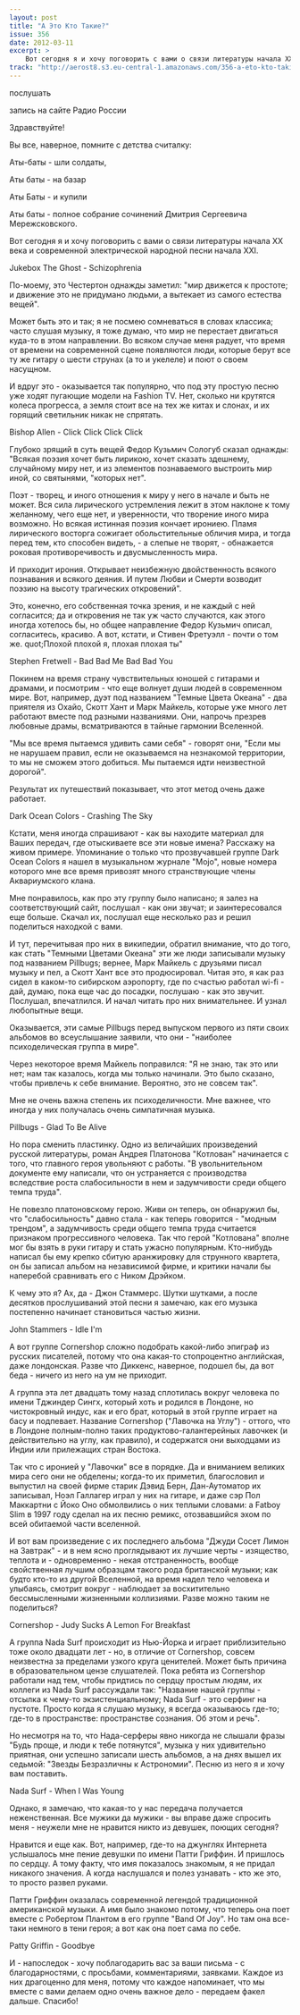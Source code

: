 ```yaml
---
layout: post
title: "А Это Кто Такие?"
issue: 356
date: 2012-03-11
excerpt: >
    Вот сегодня я и хочу поговорить с вами о связи литературы начала XX века и современной электрической народной песни начала XXI.
track: "http://aerost8.s3.eu-central-1.amazonaws.com/356-a-eto-kto-takie.mp3"
---
```


послушать

запись на сайте Радио России

Здравствуйте!

Вы все, наверное, помните с детства считалку:

Аты-баты - шли солдаты,

Аты баты - на базар

Аты Баты - и купили

Аты баты - полное собрание сочинений Дмитрия Сергеевича Мережсковского.

Вот сегодня я и хочу поговорить с вами о связи литературы начала XX века и современной электрической народной песни начала XXI.

Jukebox The Ghost - Schizophrenia

По-моему, это Честертон однажды заметил: "мир движется к простоте; и движение это не придумано людьми, а вытекает из самого естества вещей".

Может быть это и так; я не посмею сомневаться в словах классика; часто слушая музыку, я тоже думаю, что мир не перестает двигаться куда-то в этом направлении. Во всяком случае меня радует, что время от времени на современной сцене появляются люди, которые берут все ту же гитару о шести струнах (а то и укелеле) и поют о своем насущном.

И вдруг это - оказывается так популярно, что под эту простую песню уже ходят пугающие модели на Fashion TV. Нет, сколько ни крутятся колеса прогресса, а земля стоит все на тех же китах и слонах, и их горящий светильник никак не спрятать.

Bishop Allen - Click Click Click Click

Глубоко зрящий в суть вещей Федор Кузьмич Сологуб сказал однажды: "Всякая поэзия хочет быть лирикою, хочет сказать здешнему, случайному миру нет, и из элементов познаваемого выстроить мир иной, со святынями, "которых нет".

Поэт - творец, и иного отношения к миру у него в начале и быть не может. Вся сила лирического устремления лежит в этом наклоне к тому желанному, чего еще нет, и уверенности, что творение иного мира возможно. Но всякая истинная поэзия кончает ирониею. Пламя лирического восторга сожигает обольстительные обличия мира, и тогда перед тем, кто способен видеть, - а слепые не творят, - обнажается роковая противоречивость и двусмысленность мира.

И приходит ирония. Открывает неизбежную двойственность всякого познавания и всякого деяния. И путем Любви и Смерти возводит поэзию на высоту трагических откровений".

Это, конечно, его собственная точка зрения, и не каждый с ней согласится; да и откровения не так уж часто случаются, как этого иногда хотелось бы, но общее направление Федор Кузьмич описал, согласитесь, красиво. А вот, кстати, и Стивен Фретуэлл - почти о том же. quot;Плохой плохой я, плохая плохая ты"

Stephen Fretwell - Bad Bad Me Bad Bad You

Покинем на время страну чувствительных юношей с гитарами и драмами, и посмотрим - что еще волнует души людей в современном мире. Вот, например, дуэт под названием "Темные Цвета Океана" - два приятеля из Охайо, Скотт Хант и Марк Майкель, которые уже много лет работают вместе под разными названиями. Они, напрочь презрев любовные драмы, всматриваются в тайные гармонии Вселенной.

"Мы все время пытаемся удивить сами себя" - говорят они, "Если мы не нарушаем правил, если не оказываемся на незнакомой территории, то мы не сможем этого добиться. Мы пытаемся идти неизвестной дорогой".

Результат их путешествий показывает, что этот метод очень даже работает.

Dark Ocean Colors - Crashing The Sky

Кстати, меня иногда спрашивают - как вы находите материал для Ваших передач, где отыскиваете все эти новые имена? Расскажу на живом примере. Упоминание о только что прозвучавшей группе Dark Ocean Colors я нашел в музыкальном журнале "Мojo", новые номера которого мне все время привозят много странствующие члены Аквариумского клана.

Мне понравилось, как про эту группу было написано; я залез на соответствующий сайт, послушал - как они звучат; и заинтересовался еще больше. Скачал их, послушал еще несколько раз и решил поделиться находкой с вами.

И тут, перечитывая про них в википедии, обратил внимание, что до того, как стать "Темными Цветами Океана" эти же люди записывали музыку под названием Pillbugs; вернее, Марк Майкель с друзьями писал музыку и пел, а Скотт Хант все это продюсировал. Читая это, я как раз сидел в каком-то сибирском аэропорту, где по счастью работал wi-fi - дай, думаю, пока еще час до посадки, послушаю - как это звучит. Послушал, впечатлился. И начал читать про них внимательнее. И узнал любопытные вещи.

Оказывается, эти самые Pillbugs перед выпуском первого из пяти своих альбомов во всеуслышание заявили, что они - "наиболее психоделическая группа в мире".

Через некоторое время Майкель поправился: "Я не знаю, так это или нет; нам так казалось, когда мы только начинали. Это было сказано, чтобы привлечь к себе внимание. Вероятно, это не совсем так".

Мне не очень важна степень их психоделичности. Мне важнее, что иногда у них получалась очень симпатичная музыка.

Pillbugs - Glad To Be Alive

Но пора сменить пластинку. Одно из величайших произведений русской литературы, роман Андрея Платонова "Котлован" начинается с того, что главного героя увольняют с работы. "В увольнительном документе ему написали, что он устраняется с производства вследствие роста слабосильности в нем и задумчивости среди общего темпа труда".

Не повезло платоновскому герою. Живи он теперь, он обнаружил бы, что "слабосильность" давно стала - как теперь говорится - "модным трендом", а задумчивость среди общего темпа труда считается признаком прогрессивного человека. Так что герой "Котлована" вполне мог бы взять в руки гитару и стать ужасно популярным. Кто-нибудь написал бы ему крепко сбитую аранжировку для струнного квартета, он бы записал альбом на независимой фирме, и критики начали бы наперебой сравнивать его с Ником Дрэйком.

К чему это я? Ах, да - Джон Стаммерс. Шутки шутками, а после десятков прослушиваний этой песни я замечаю, как его музыка постепенно начинает становиться частью жизни.

John Stammers - Idle I'm

А вот группе Cornershop сложно подобрать какой-либо эпиграф из русских писателей, потому что она какая-то стопроцентно английская, даже лондонская. Разве что Диккенс, наверное, подошел бы, да вот беда - ничего из него на ум не приходит.

А группа эта лет двадцать тому назад сплотилась вокруг человека по имени Тджиндер Сингх, который хоть и родился в Лондоне, но чистокровный индус, как и его брат, который в этой группе играет на басу и подпевает. Название Cornershop ("Лавочка на Углу") - оттого, что в Лондоне полным-полно таких продуктово-галантерейных лавочкек (и действительно на углу, как правило), и содержатся они выходцами из Индии или прилежащих стран Востока.

Так что с иронией у "Лавочки" все в порядке. Да и вниманием великих мира сего они не обделены; когда-то их приметил, благословил и выпустил на своей фирме старик Дэвид Берн, Дан-Аутоматор их записывал, Ноэл Галлагер играл у них на гитаре, и даже сэр Пол Маккартни с Йоко Оно обмолвились о них теплыми словами: а Fatboy Slim в 1997 году сделал на их песню ремикс, отозвавшийся эхом по всей обитаемой части вселенной.

И вот вам произведение с их последнего альбома "Джуди Сосет Лимон на Завтрак" - и в нем ясно проглядывают их лучшие черты - изящество, теплота и - одновременно - некая отстраненность, вообще свойственная лучшим образцам такого рода британской музыки; как будто кто-то из другой Вселенной, на время надел тело человека и улыбаясь, смотрит вокруг - наблюдает за восхитительно бессмысленными жизненными коллизиями. Разве можно таким не поделиться?

Cornershop - Judy Sucks A Lemon For Breakfast

А группа Nada Surf происходит из Нью-Йорка и играет приблизительно тоже около двадцати лет - но, в отличие от Cornershop, совсем неизвестна за пределами узкого круга ценителей. Может быть причина в образовательном цензе слушателей. Пока ребята из Cornershop работали над тем, чтобы придтись по сердцу простым людям, их коллеги из Nada Surf рассуждали так: "Название нашей группы - отсылка к чему-то экзистенциальному; Nada Surf - это серфинг на пустоте. Просто когда я слушаю музыку, я всегда оказываюсь где-то; где-то в пространстве: пространстве сознания. Об этом и речь".

Но несмотря на то, что Нада-серферы явно никогда не слышали фразы "Будь проще, и люди к тебе потянутся", музыка у них удивительно приятная, они успешно записали шесть альбомов, а на днях вышел их седьмой: "Звезды Безразличны к Астрономии". Песню из него я и хочу вам поставить.

Nada Surf - When I Was Young

Однако, я замечаю, что какая-то у нас передача получается неженственная. Все мужики да мужики - вы вправе даже спросить меня - неужели мне не нравится никто из девушек, поющих сегодня?

Нравится и еще как. Вот, например, где-то на джунглях Интернета услышалось мне пение девушки по имени Патти Гриффин. И пришлось по сердцу. А тому факту, что имя показалось знакомым, я не придал никакого значения. А когда наслушался и полез узнавать - кто же это, то просто развел руками.

Патти Гриффин оказалась современной легендой традиционной американской музыки. А имя было знакомо потому, что теперь она поет вместе с Робертом Плантом в его группе "Band Of Joy". Но там она все-таки немного в тени героя; а вот как она поет сама по себе.

Patty Griffin - Goodbye

И - напоследок - хочу поблагодарить вас за ваши письма - с благодарностями, с просьбами, комментариями, заявками. Каждое из них драгоценно для меня, потому что каждое напоминает, что мы вместе с вами делаем одно очень важное дело - передаем факел дальше. Спасибо!
